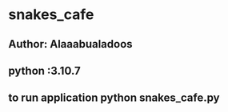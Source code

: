 # snakes_cafe
## Author: Alaaabualadoos
## python :3.10.7
## to run application python snakes_cafe.py